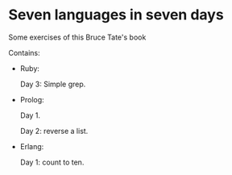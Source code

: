 # Seven languages in seven days
Some exercises of this Bruce Tate's book

Contains:

- Ruby:

  Day 3: Simple grep.

- Prolog:

  Day 1.
  
  Day 2: reverse a list.

- Erlang:

  Day 1: count to ten.

